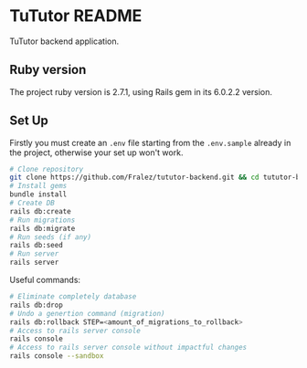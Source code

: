 # TuTutor README
TuTutor backend application.

## Ruby version
The project ruby version is 2.7.1, using Rails gem in its 6.0.2.2 version.

## Set Up
Firstly you must create an `.env` file starting from the `.env.sample` already in the project, otherwise your set up won't work.
```bash
# Clone repository
git clone https://github.com/Fralez/tututor-backend.git && cd tututor-backend/
# Install gems
bundle install
# Create DB
rails db:create
# Run migrations
rails db:migrate
# Run seeds (if any)
rails db:seed
# Run server
rails server
```

Useful commands:
```bash
# Eliminate completely database
rails db:drop
# Undo a genertion command (migration)
rails db:rollback STEP=<amount_of_migrations_to_rollback>
# Access to rails server console
rails console
# Access to rails server console without impactful changes
rails console --sandbox
```